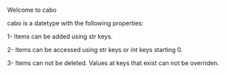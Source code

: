 Welcome to cabo

cabo is a datetype with the following properties:

 1- Items can be added using str keys.
 
 2- Items can be accessed using str keys or int keys starting 0.
 
 3- Items can not be deleted. Values at keys that exist can not be overriden.
